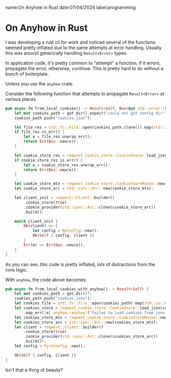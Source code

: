 name:On Anyhow in Rust
date:07/04/2024
label:programming

# On Anyhow in Rust

I was developing a rust cli for work and noticed several of the functions seemed pretty inflated due to
the same attempts at error handling. Usually this was around generically handling `Result<Error>` types.

In application code, it's pretty common to "attempt" a function; if it errors, propagate the
error, otherwise, continue. This is pretty hard to do without a bunch of boilerplate.

Unless you use the `anyhow` crate.

Consider the following function that attempts to propagate `Result<Error>` at various places.

```rust
pub async fn from_local_cookies() -> Result<Self, Box<dyn std::error::Error>> {
    let mut cookies_path = get_dir().expect("could not get config dir");
    cookies_path.push("cookies.json");

    let file_res = std::fs::File::open(cookies_path.clone()).map(std::io::BufReader::new);
    if file_res.is_err() {
        let e = file_res.unwrap_err();
        return Err(Box::new(e));
    }

    let cookie_store_res = reqwest_cookie_store::CookieStore::load_json(file_res.unwrap());
    if cookie_store_res.is_err() {
        let e = cookie_store_res.unwrap_err();
        return Err(Box::new(e));
    }

    let cookie_store_mtx = reqwest_cookie_store::CookieStoreMutex::new(cookie_store_res.unwrap());
    let cookie_store_arc = std::sync::Arc::new(cookie_store_mtx);

    let client_init = reqwest::Client::builder()
        .cookie_store(true)
        .cookie_provider(std::sync::Arc::clone(&cookie_store_arc))
        .build();

    match client_init {
        Ok(client) => {
            let config = MyConfig::new();
            Ok(Self { config, client })
        }
        Err(e) => Err(Box::new(e)),
    }
}
```

As you can see, this code is pretty inflated, lots of distractions from the core logic.

With `anyhow`, the code above becomes:

```rust
pub async fn from_local_cookies_with_anyhow() -> Result<Self> {
    let mut cookies_path = get_dir()?;
    cookies_path.push("cookies.json");
    let cookies_file = std::fs::File::open(cookies_path).map(std::io::BufReader::new)?;
    let cookies_store = reqwest_cookie_store::CookieStore::load_json(cookies_file)
        .map_err(|e| anyhow::anyhow!("failed to load cookies from json: {:?}", e))?;
    let cookies_store_mtx = reqwest_cookie_store::CookieStoreMutex::new(cookies_store);
    let cookies_store_arc = std::sync::Arc::new(cookies_store_mtx);
    let client = reqwest::Client::builder()
        .cookie_store(true)
        .cookie_provider(std::sync::Arc::clone(&cookies_store_arc))
        .build()?;
    let config = PyroConfig::new();

    Ok(Self { config, client })
}
```

Isn't that a thing of beauty?
